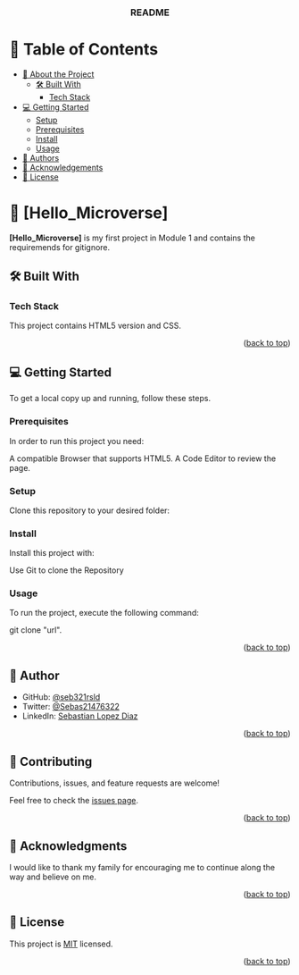 <a name="readme-top"></a>

<div align="center">

  <h3><b>README</b></h3>

</div>

# 📗 Table of Contents

- [📖 About the Project](#about-project)
  - [🛠 Built With](#built-with)
    - [Tech Stack](#tech-stack)
- [💻 Getting Started](#getting-started)
  - [Setup](#setup)
  - [Prerequisites](#prerequisites)
  - [Install](#install)
  - [Usage](#usage)
- [👥 Authors](#authors)
- [🙏 Acknowledgements](#acknowledgements)
- [📝 License](#license)


# 📖 [Hello_Microverse] <a name="about-project"></a>



**[Hello_Microverse]** is my first project in Module 1 and contains the requiremends for gitignore.

## 🛠 Built With <a name="built-with"></a>

### Tech Stack <a name="tech-stack"></a>

This project contains HTML5 version and CSS.


<p align="right">(<a href="#readme-top">back to top</a>)</p>



## 💻 Getting Started <a name="getting-started"></a>

To get a local copy up and running, follow these steps.

### Prerequisites

In order to run this project you need:

A compatible Browser that supports HTML5.
A Code Editor to review the page.


### Setup

Clone this repository to your desired folder:




### Install

Install this project with:

Use Git to clone the Repository

### Usage

To run the project, execute the following command:

git clone "url".


<p align="right">(<a href="#readme-top">back to top</a>)</p>



## 👥 Author <a name="Rolando Sebastian Lopez Diaz"></a>

- GitHub: [@seb321rsld](https://github.com/Seb321rsld)
- Twitter: [@Sebas21476322](https://twitter.com/Sebas21476322)
- LinkedIn: [Sebastian Lopez Diaz](https://www.linkedin.com/in/rolando-sebastian-lopez-diaz-b27586204/)

<p align="right">(<a href="#readme-top">back to top</a>)</p>




## 🤝 Contributing <a name="contributing"></a>

Contributions, issues, and feature requests are welcome!

Feel free to check the [issues page](../../issues/).

<p align="right">(<a href="#readme-top">back to top</a>)</p>


## 🙏 Acknowledgments <a name="acknowledgements"></a>

I would like to thank my family for encouraging me to continue along the way and believe on me.

<p align="right">(<a href="#readme-top">back to top</a>)</p>


## 📝 License <a name="license"></a>

This project is [MIT](./LICENSE) licensed.

<p align="right">(<a href="#readme-top">back to top</a>)</p>
